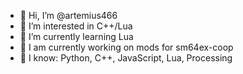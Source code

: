 - 👋 Hi, I’m @artemius466
- 👀 I’m interested in C++/Lua
- 🌱 I’m currently learning Lua
- 🏢 I am currently working on mods for sm64ex-coop
- 🧠 I know: Python, C++, JavaScript, Lua, Processing
